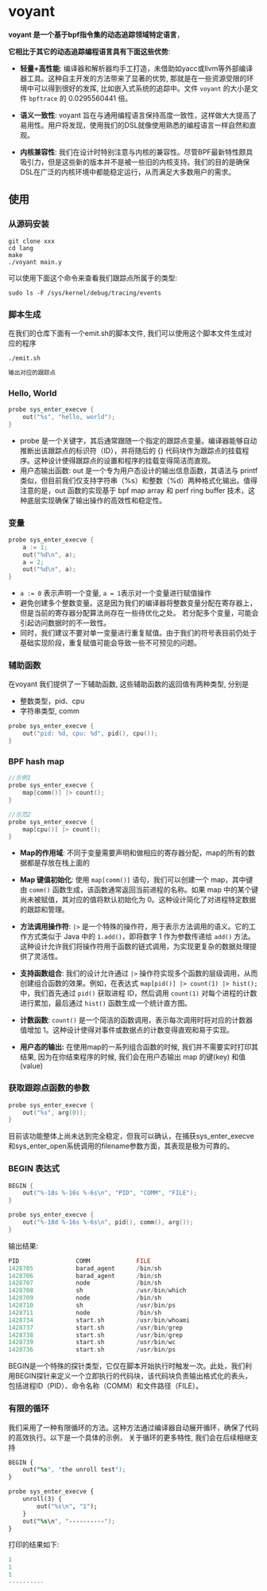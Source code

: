# voyant

**voyant 是一个基于bpf指令集的动态追踪领域特定语言**，

**它相比于其它的动态追踪编程语言具有下面这些优势**:

- **轻量+高性能**: 编译器和解析器均手工打造，未借助如yacc或llvm等外部编译器工具。这种自主开发的方法带来了显著的优势, 那就是在一些资源受限的环境中可以得到很好的发挥,
比如嵌入式系统的追踪中。文件 `voyant` 的大小是文件 `bpftrace` 的 0.0295560441 倍。

- **语义一致性**: voyant 旨在与通用编程语言保持高度一致性，这样做大大提高了易用性。用户将发现，使用我们的DSL就像使用熟悉的编程语言一样自然和直观。

- **内核兼容性**: 我们在设计时特别注意与内核的兼容性。尽管BPF最新特性颇具吸引力，但是这些新的版本并不是被一些旧的内核支持。我们的目的是确保DSL在广泛的内核环境中都能稳定运行，从而满足大多数用户的需求。

## 使用

### 从源码安装
```shell
git clone xxx
cd lang
make
./voyant main.y
```

可以使用下面这个命令来查看我们跟踪点所属于的类型:
```shell
sudo ls -F /sys/kernel/debug/tracing/events
```

### 脚本生成

在我们的仓库下面有一个emit.sh的脚本文件, 我们可以使用这个脚本文件生成对应的程序
```sh
./emit.sh

输出对应的跟踪点
```

### Hello, World

```c
probe sys_enter_execve {
    out("%s", "hello, world");
}
```
- probe 是一个关键字，其后通常跟随一个指定的跟踪点变量。编译器能够自动推断出该跟踪点的标识符（ID），并将随后的 {} 代码块作为跟踪点的挂载程序。这种设计使得跟踪点的设置和程序的挂载变得简洁而直观。
- 用户态输出函数: out 是一个专为用户态设计的输出信息函数，其语法与 printf 类似，但目前我们仅支持字符串（%s）和整数（%d）两种格式化输出。值得注意的是，out 函数的实现基于 bpf map array 和 perf ring buffer 技术，这种底层实现确保了输出操作的高效性和稳定性。


### 变量

```c
probe sys_enter_execve {
    a := 1;
    out("%d\n", a);
    a = 2;
    out("%d\n", a);
}
```
- `a := 0` 表示声明一个变量, `a = 1`表示对一个变量进行赋值操作
-  避免创建多个整数变量。这是因为我们的编译器将整数变量分配在寄存器上，但是当前的寄存器分配算法尚存在一些待优化之处。
   若分配多个变量，可能会引起访问数据时的不一致性。
-  同时，我们建议不要对单一变量进行重复赋值。由于我们的符号表目前仍处于基础实现阶段，重复赋值可能会导致一些不可预见的问题。


### 辅助函数

在voyant 我们提供了一下辅助函数, 这些辅助函数的返回值有两种类型, 分别是
- 整数类型，pid、cpu
- 字符串类型, comm

```c
probe sys_enter_execve {
    out("pid: %d, cpu: %d", pid(), cpu());
}
```

### BPF hash map

```c
//示例1
probe sys_enter_execve {
    map[comm()] |> count();
}

//示范2
probe sys_enter_execve {
    map[cpu()] |> count();
}
```
- **Map的作用域**: 不同于变量需要声明和做相应的寄存器分配，map的所有的数据都是存放在栈上面的

- **Map 键值初始化**: 使用 `map[comm()]` 语句，我们可以创建一个 map，其中键由 `comm()` 函数生成，该函数通常返回当前进程的名称。如果 map 中的某个键尚未被赋值，其对应的值将默认初始化为 0。这种设计简化了对进程特定数据的跟踪和管理。

- **方法调用操作符**: `|>` 是一个特殊的操作符，用于表示方法调用的语义。它的工作方式类似于 Java 中的 `1.add()`，即将数字 1 作为参数传递给 `add()` 方法。这种设计允许我们将操作符用于函数的链式调用，为实现更复杂的数据处理提供了灵活性。

- **支持函数组合**: 我们的设计允许通过 `|>` 操作符实现多个函数的层级调用，从而创建组合函数的效果。例如，在表达式 `map[pid()] |> count(1) |> hist();` 中，我们首先通过 `pid()` 获取进程 ID，然后调用 `count(1)` 对每个进程的计数进行累加，最后通过 `hist()` 函数生成一个统计直方图。

- **计数函数**: `count()` 是一个简洁的函数调用，表示每次调用时将对应的计数器值增加 1。这种设计使得对事件或数据点的计数变得直观和易于实现。

- **用户态的输出:** 在使用map的一系列组合函数的时候, 我们并不需要实时打印其结果, 因为在你结束程序的时候, 我们会在用户态输出 map 的键(key) 和值(value)

### 获取跟踪点函数的参数

```c
probe sys_enter_execve {
    out("%s", arg(0));
}
```
目前该功能整体上尚未达到完全稳定，但我可以确认，在捕获sys_enter_execve和sys_enter_open系统调用的filename参数方面，其表现是极为可靠的。


### BEGIN 表达式

```c
BEGIN {
    out("%-18s %-16s %-6s\n", "PID", "COMM", "FILE");
}

probe sys_enter_execve {
    out("%-18d %-16s %-6s\n", pid(), comm(), arg());
}
```
输出结果:
```c
PID                COMM             FILE  
1428705            barad_agent      /bin/sh
1428706            barad_agent      /bin/sh
1428707            node             /bin/sh
1428708            sh               /usr/bin/which
1428709            node             /bin/sh
1428710            sh               /usr/bin/ps
1428711            node             /bin/sh
1428734            start.sh         /usr/bin/whoami
1428737            start.sh         /usr/bin/grep
1428738            start.sh         /usr/bin/grep
1428739            start.sh         /usr/bin/wc
1428736            start.sh         /usr/bin/ps
```
BEGIN是一个特殊的探针类型，它仅在脚本开始执行时触发一次。此处，我们利用BEGIN探针来定义一个立即执行的代码块，该代码块负责输出格式化的表头，包括进程ID（PID）、命令名称（COMM）和文件路径（FILE）。

### 有限的循环

我们采用了一种有限循环的方法。这种方法通过编译器自动展开循环，确保了代码的高效执行。以下是一个具体的示例，
关于循环的更多特性, 我们会在后续相继支持
```y
BEGIN {
    out("%s", "the unroll test");
}

probe sys_enter_execve {
    unroll(3) {
        out("%s\n", "1");
    }
    out("%s\n", "----------");
}
```
打印的结果如下:
```c
1
1
1
----------
```